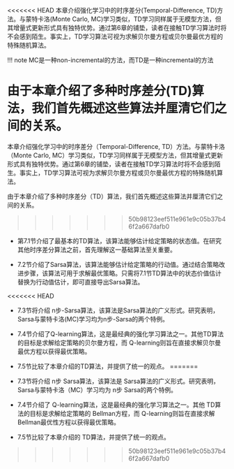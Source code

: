 <<<<<<< HEAD
本章介绍强化学习中的时序差分(Temporal-Difference, TD)方法。与蒙特卡洛(Monte Carlo, MC)学习类似，TD学习同样属于无模型方法，但其增量式更新形式具有独特优势。通过第6章的铺垫，读者在接触TD学习算法时将不会感到陌生。事实上，TD学习算法可视为求解贝尔曼方程或贝尔曼最优方程的特殊随机算法。

!!! note
    MC是一种non-incremental的方法，而TD是一种incremental的方法

由于本章介绍了多种时序差分(TD)算法，我们首先概述这些算法并厘清它们之间的关系。
=======
本章介绍强化学习中的时序差分（Temporal-Difference, TD）方法。与蒙特卡洛（Monte Carlo, MC）学习类似，TD学习同样属于无模型方法，但其增量式更新形式具有独特优势。通过第6章的铺垫，读者在接触TD学习算法时将不会感到陌生。事实上，TD学习算法可视为求解贝尔曼方程或贝尔曼最优方程的特殊随机算法。

由于本章介绍了多种时序差分（TD）算法，我们首先概述这些算法并厘清它们之间的关系。
>>>>>>> 50b98123eef511e961e9c05b37b46f2a667dafb0

- 第7.1节介绍了最基本的TD算法，该算法能够估计给定策略的状态值。在研究其他时序差分算法之前，首先理解这一基础算法至关重要。

- 7.2节介绍了Sarsa算法，该算法能够估计给定策略的行动值。通过结合策略改进步骤，该算法可用于求解最优策略。只需将7.1节TD算法中的状态价值估计替换为行动值估计，即可直接导出Sarsa算法。

<<<<<<< HEAD
- 7.3节将介绍 n步-Sarsa算法，该算法是Sarsa算法的广义形式。研究表明，Sarsa与蒙特卡洛(MC)学习均为n步-Sarsa的两个特例。

- 7.4节介绍了Q-learning算法，这是最经典的强化学习算法之一。其他TD算法的目标是求解给定策略的贝尔曼方程，而 Q-learning则旨在直接求解贝尔曼最优方程以获得最优策略。

- 7.5节比较了本章介绍的TD算法，并提供了统一的观点。
=======
- 7.3节将介绍 n步 Sarsa算法，该算法是 Sarsa算法的广义形式。研究表明，Sarsa与蒙特卡洛（MC）学习均为 n步 Sarsa的两个特例。

- 7.4节介绍了 Q-learning算法，这是最经典的强化学习算法之一。其他 TD算法的目标是求解给定策略的 Bellman方程，而 Q-learning则旨在直接求解 Bellman最优性方程以获得最优策略。

- 7.5节比较了本章介绍的 TD算法，并提供了统一的观点。
>>>>>>> 50b98123eef511e961e9c05b37b46f2a667dafb0
